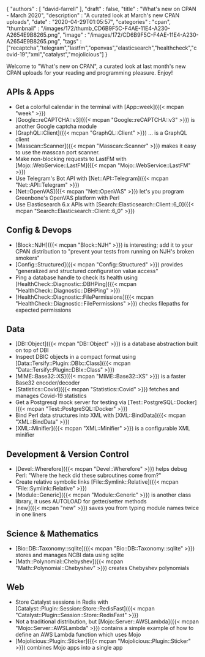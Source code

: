 {
   "authors" : [
      "david-farrell"
   ],
   "draft" : false,
   "title" : "What's new on CPAN - March 2020",
   "description" : "A curated look at March's new CPAN uploads",
   "date" : "2020-04-29T01:05:57",
   "categories" : "cpan",
   "thumbnail" : "/images/172/thumb_CD6B9F5C-F4AE-11E4-A230-A2654E9B8265.png",
   "image" : "/images/172/CD6B9F5C-F4AE-11E4-A230-A2654E9B8265.png",
   "tags" : ["recaptcha","telegram","lastfm","openvas","elasticsearch","healthcheck","covid-19","xml","catalyst","mojolicious"]
}


Welcome to "What's new on CPAN", a curated look at last month's new CPAN uploads for your reading and programming pleasure. Enjoy!

APIs & Apps
-----------
* Get a colorful calendar in the terminal with [App::week]({{< mcpan "week" >}})
* [Google::reCAPTCHA::v3]({{< mcpan "Google::reCAPTCHA::v3" >}}) is another Google captcha module
* [GraphQL::Client]({{< mcpan "GraphQL::Client" >}}) … is a GraphQL client
* [Masscan::Scanner]({{< mcpan "Masscan::Scanner" >}}) makes it easy to use the masscan port scanner.
* Make non-blocking requests to LastFM with [Mojo::WebService::LastFM]({{< mcpan "Mojo::WebService::LastFM" >}})
* Use Telegram's Bot API with [Net::API::Telegram]({{< mcpan "Net::API::Telegram" >}})
* [Net::OpenVAS]({{< mcpan "Net::OpenVAS" >}}) let's you program Greenbone's OpenVAS platform with Perl
* Use Elasticsearch 6.x APIs with [Search::Elasticsearch::Client::6_0]({{< mcpan "Search::Elasticsearch::Client::6_0" >}})


Config & Devops
---------------
* [Block::NJH]({{< mcpan "Block::NJH" >}}) is interesting; add it to your CPAN distribution to "prevent your tests from running on NJH's broken smokers"
* [Config::Structured]({{< mcpan "Config::Structured" >}}) provides "generalized and structured configuration value access"
* Ping a database handle to check its health using [HealthCheck::Diagnostic::DBHPing]({{< mcpan "HealthCheck::Diagnostic::DBHPing" >}})
* [HealthCheck::Diagnostic::FilePermissions]({{< mcpan "HealthCheck::Diagnostic::FilePermissions" >}}) checks filepaths for expected permissions


Data
----
* [DB::Object]({{< mcpan "DB::Object" >}}) is a database abstraction built on top of DBI
* Inspect DBIC objects in a compact format using [Data::Tersify::Plugin::DBIx::Class]({{< mcpan "Data::Tersify::Plugin::DBIx::Class" >}})
* [MIME::Base32::XS]({{< mcpan "MIME::Base32::XS" >}}) is a faster Base32 encoder/decoder
* [Statistics::Covid]({{< mcpan "Statistics::Covid" >}}) fetches and manages Covid-19 statistics
* Get a Postgresql mock server for testing via [Test::PostgreSQL::Docker]({{< mcpan "Test::PostgreSQL::Docker" >}})
* Bind Perl data structures into XML with [XML::BindData]({{< mcpan "XML::BindData" >}})
* [XML::Minifier]({{< mcpan "XML::Minifier" >}}) is a configurable XML minifier


Development & Version Control
-----------------------------
* [Devel::Wherefore]({{< mcpan "Devel::Wherefore" >}}) helps debug Perl: "Where the heck did these subroutines come from?"
* Create relative symbolic links [File::Symlink::Relative]({{< mcpan "File::Symlink::Relative" >}})
* [Module::Generic]({{< mcpan "Module::Generic" >}}) is another class library, it uses AUTOLOAD for getter/setter methods
* [new]({{< mcpan "new" >}}) saves you from typing module names twice in one liners


Science & Mathematics
---------------------
* [Bio::DB::Taxonomy::sqlite]({{< mcpan "Bio::DB::Taxonomy::sqlite" >}}) stores and manages NCBI data using sqlite
* [Math::Polynomial::Chebyshev]({{< mcpan "Math::Polynomial::Chebyshev" >}}) creates Chebyshev polynomials


Web
---
* Store Catalyst sessions in Redis with [Catalyst::Plugin::Session::Store::RedisFast]({{< mcpan "Catalyst::Plugin::Session::Store::RedisFast" >}})
* Not a traditional distribution, but [Mojo::Server::AWSLambda]({{< mcpan "Mojo::Server::AWSLambda" >}}) contains a simple example of how to define an AWS Lambda function which uses Mojo
* [Mojolicious::Plugin::Sticker]({{< mcpan "Mojolicious::Plugin::Sticker" >}}) combines Mojo apps into a single app


